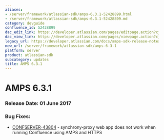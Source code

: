 ```yaml
---
aliases:
- /server/framework/atlassian-sdk/amps-6.3.1-52428899.html
- /server/framework/atlassian-sdk/amps-6.3.1-52428899.md
category: devguide
confluence_id: 52428899
dac_edit_link: https://developer.atlassian.com/pages/editpage.action?cjm=wozere&pageId=52428899
dac_view_link: https://developer.atlassian.com/pages/viewpage.action?cjm=wozere&pageId=52428899
legacy_url: https://developer.atlassian.com/docs/amps-sdk-release-notes/amps-sdk-6-x-and-up-release-notes/amps-6-3-1
new_url: /server/framework/atlassian-sdk/amps-6-3-1
platform: server
product: atlassian-sdk
subcategory: updates
title: AMPS 6.3.1
---
```

# AMPS 6.3.1

### Release Date: 01 June 2017

### Bug Fixes: 

-   <a href="https://jira.atlassian.com/browse/CONFSERVER-43804" class="external-link">CONFSERVER-43804</a> - synchrony-proxy web app does not work when running Confluence using AMPS and HTTPS





































































